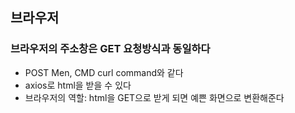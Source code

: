 ## 브라우저
### 브라우저의 주소창은 GET 요청방식과 동일하다
* POST Men, CMD curl command와 같다
* axios로 html을 받을 수 있다
* 브라우저의 역할: html을 GET으로 받게 되면 예쁜 화면으로 변환해준다
